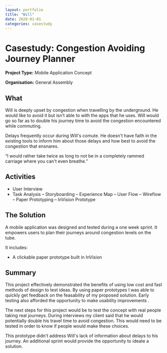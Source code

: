 ```yaml
---
layout: portfolio
title: "Will"
date: 2020-01-01
categories: casestudy
---
```



# Casestudy: Congestion Avoiding Journey Planner

**Project Type:** Mobile Application Concept

**Organisation:** General Assembly

## What

Will is deeply upset by congestion when travelling by the underground. He would like to avoid it but isn’t able to with the apps that he uses. Will would go so far as to double his journey time to avoid the congestion encountered while commuting.

Delays frequently occur during Will's comute. He doesn't have faith in the existing tools to inform him about those delays and how best to avoid the congestion that ensnares.

<quote>“I would rather take twice as long to not be in a completely rammed carriage where you can't even breathe.”</quote>

## Activities

- User Interview
- Task Analysis
– Storyboarding
– Experience Map
– User Flow
– Wireflow
– Paper Prototyping
– InVision Prototype

## The Solution

A mobile application was designed and tested during a one week sprint. It empowers users to plan their journeys around congestion levels on the tube.

It includes:

- A clickable paper prototype built in InVision

## Summary

This project effectively demonstrated the benefits of using low cost and fast methods of design to test ideas. By using paper prototypes I was able to quickly get feedback on the feasability of my proposed solution. Early testing also afforded the opportunity to make usability improvements . 

The next steps for this project would be to test the concept with real people taking real journeys. During interviews my client said that he would potentially double his travel time to avoid congestion. This would need to be tested in order to know if people would make these choices. 

This prototype didn't address Will's lack of information about delays to his journey. An additional sprint would provide the opportunity to ideate a solution.
